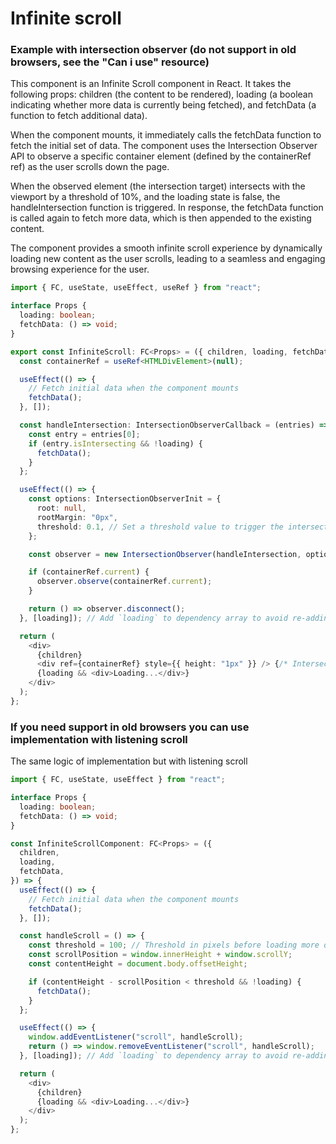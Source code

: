 # Infinite scroll

### Example with intersection observer (do not support in old browsers, see the "Can i use" resource)

This component is an Infinite Scroll component in React. It takes the following props: children (the content to be rendered), loading (a boolean indicating whether more data is currently being fetched), and fetchData (a function to fetch additional data).

When the component mounts, it immediately calls the fetchData function to fetch the initial set of data. The component uses the Intersection Observer API to observe a specific container element (defined by the containerRef ref) as the user scrolls down the page.

When the observed element (the intersection target) intersects with the viewport by a threshold of 10%, and the loading state is false, the handleIntersection function is triggered. In response, the fetchData function is called again to fetch more data, which is then appended to the existing content.

The component provides a smooth infinite scroll experience by dynamically loading new content as the user scrolls, leading to a seamless and engaging browsing experience for the user.

```ts
import { FC, useState, useEffect, useRef } from "react";

interface Props {
  loading: boolean;
  fetchData: () => void;
}

export const InfiniteScroll: FC<Props> = ({ children, loading, fetchData }) => {
  const containerRef = useRef<HTMLDivElement>(null);

  useEffect(() => {
    // Fetch initial data when the component mounts
    fetchData();
  }, []);

  const handleIntersection: IntersectionObserverCallback = (entries) => {
    const entry = entries[0];
    if (entry.isIntersecting && !loading) {
      fetchData();
    }
  };

  useEffect(() => {
    const options: IntersectionObserverInit = {
      root: null,
      rootMargin: "0px",
      threshold: 0.1, // Set a threshold value to trigger the intersection callback
    };

    const observer = new IntersectionObserver(handleIntersection, options);

    if (containerRef.current) {
      observer.observe(containerRef.current);
    }

    return () => observer.disconnect();
  }, [loading]); // Add `loading` to dependency array to avoid re-adding the observer

  return (
    <div>
      {children}
      <div ref={containerRef} style={{ height: "1px" }} /> {/* Intersection target */}
      {loading && <div>Loading...</div>}
    </div>
  );
};
```

### If you need support in old browsers you can use implementation with listening scroll

The same logic of implementation but with listening scroll

```ts
import { FC, useState, useEffect } from "react";

interface Props {
  loading: boolean;
  fetchData: () => void;
}

const InfiniteScrollComponent: FC<Props> = ({
  children,
  loading,
  fetchData,
}) => {
  useEffect(() => {
    // Fetch initial data when the component mounts
    fetchData();
  }, []);

  const handleScroll = () => {
    const threshold = 100; // Threshold in pixels before loading more data
    const scrollPosition = window.innerHeight + window.scrollY;
    const contentHeight = document.body.offsetHeight;

    if (contentHeight - scrollPosition < threshold && !loading) {
      fetchData();
    }
  };

  useEffect(() => {
    window.addEventListener("scroll", handleScroll);
    return () => window.removeEventListener("scroll", handleScroll);
  }, [loading]); // Add `loading` to dependency array to avoid re-adding the event listener

  return (
    <div>
      {children}
      {loading && <div>Loading...</div>}
    </div>
  );
};
```
